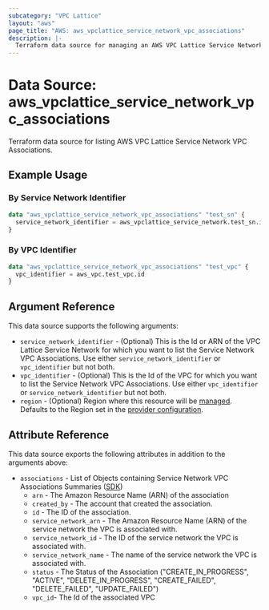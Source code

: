 ```yaml
---
subcategory: "VPC Lattice"
layout: "aws"
page_title: "AWS: aws_vpclattice_service_network_vpc_associations"
description: |-
  Terraform data source for managing an AWS VPC Lattice Service Network VPC Associations.
---
```


# Data Source: aws_vpclattice_service_network_vpc_associations

Terraform data source for listing AWS VPC Lattice Service Network VPC Associations.

## Example Usage

### By Service Network Identifier

```terraform
data "aws_vpclattice_service_network_vpc_associations" "test_sn" {
  service_network_identifier = aws_vpclattice_service_network.test_sn.id
}
```

### By VPC Identifier

```terraform
data "aws_vpclattice_service_network_vpc_associations" "test_vpc" {
  vpc_identifier = aws_vpc.test_vpc.id
}
```

## Argument Reference

This data source supports the following arguments:

* `service_network_identifier` - (Optional) This is the Id or ARN of the VPC Lattice Service Network for which you want to list the Service Network VPC Associations. Use either `service_network_identifier` or `vpc_identifier` but not both.
* `vpc_identifier` - (Optional) This is the Id of the VPC for which you want to list the Service Network VPC Associations. Use either `vpc_identifier` or `service_network_identifier` but not both.
* `region` - (Optional) Region where this resource will be [managed](https://docs.aws.amazon.com/general/latest/gr/rande.html#regional-endpoints). Defaults to the Region set in the [provider configuration](https://registry.terraform.io/providers/hashicorp/aws/latest/docs#aws-configuration-reference).

## Attribute Reference

This data source exports the following attributes in addition to the arguments above:

* `associations` - List of Objects containing Service Network VPC Associations Summaries ([SDK](https://pkg.go.dev/github.com/aws/aws-sdk-go-v2/service/vpclattice/types#ServiceNetworkVPCAssociationSummary))
    * `arn` -  The Amazon Resource Name (ARN) of the association
    * `created_by` - The account that created the association.
    * `id` - The ID of the association.
    * `service_network_arn` - The Amazon Resource Name (ARN) of the service network the VPC is associated with.
    * `service_network_id` - The ID of the service network the VPC is associated with.
    * `service_network_name` - The name of the service network the VPC is associated with.
    * `status` - The Status of the Association ("CREATE_IN_PROGRESS", "ACTIVE", "DELETE_IN_PROGRESS", "CREATE_FAILED", "DELETE_FAILED", "UPDATE_FAILED")
    * `vpc_id`- The Id of the associated VPC
